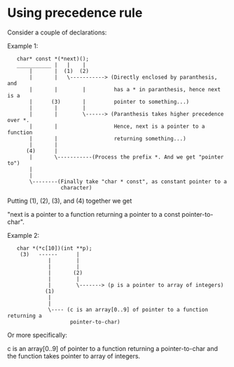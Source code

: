 Using precedence rule
=====================

Consider a couple of declarations:

Example 1:
```
   char* const *(*next)();
   ___________ |   |    |
       |       |  (1)  (2)
       |       |   \-----------> (Directly enclosed by paranthesis, and
       |       |        |         has a * in paranthesis, hence next is a
       |      (3)       |         pointer to something...)
       |       |        |
       |       |        \------> (Paranthesis takes higher precedence over *.
       |       |                  Hence, next is a pointer to a function
       |       |                  returning something...)
       |       |
      (4)      |
       |       \-----------(Process the prefix *. And we get "pointer to")
       |
       |
       \--------(Finally take "char * const", as constant pointer to a
                 character)
```

Putting (1), (2), (3), and (4) together we get

"next is a pointer to a function returning a pointer to a const
pointer-to-char".


Example 2:
```
   char *(*c[10])(int **p);
    (3)   ------      |
             |        |
             |        |
             |       (2)
             |        |
             |        \-------> (p is a pointer to array of integers)
            (1)
             |
             |
             \---- (c is an array[0..9] of pointer to a function returning a
                    pointer-to-char)
```
Or more specifically:

c is an array[0..9] of pointer to a function returning a pointer-to-char and the
function takes pointer to array of integers.
